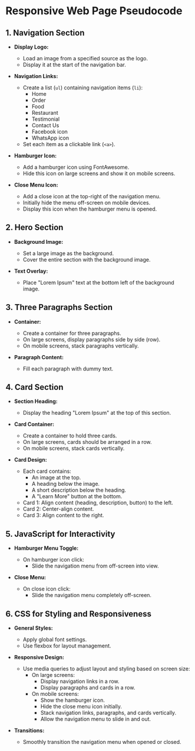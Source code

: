 # Responsive Web Page Pseudocode

## 1. Navigation Section
- **Display Logo:**
  - Load an image from a specified source as the logo.
  - Display it at the start of the navigation bar.

- **Navigation Links:**
  - Create a list (`ul`) containing navigation items (`li`):
    - Home
    - Order
    - Food
    - Restaurant
    - Testimonial
    - Contact Us
    - Facebook icon
    - WhatsApp icon
  - Set each item as a clickable link (`<a>`).

- **Hamburger Icon:**
  - Add a hamburger icon using FontAwesome.
  - Hide this icon on large screens and show it on mobile screens.

- **Close Menu Icon:**
  - Add a close icon at the top-right of the navigation menu.
  - Initially hide the menu off-screen on mobile devices.
  - Display this icon when the hamburger menu is opened.

## 2. Hero Section
- **Background Image:**
  - Set a large image as the background.
  - Cover the entire section with the background image.

- **Text Overlay:**
  - Place "Lorem Ipsum" text at the bottom left of the background image.

## 3. Three Paragraphs Section
- **Container:**
  - Create a container for three paragraphs.
  - On large screens, display paragraphs side by side (row).
  - On mobile screens, stack paragraphs vertically.

- **Paragraph Content:**
  - Fill each paragraph with dummy text.

## 4. Card Section
- **Section Heading:**
  - Display the heading "Lorem Ipsum" at the top of this section.

- **Card Container:**
  - Create a container to hold three cards.
  - On large screens, cards should be arranged in a row.
  - On mobile screens, stack cards vertically.

- **Card Design:**
  - Each card contains:
    - An image at the top.
    - A heading below the image.
    - A short description below the heading.
    - A "Learn More" button at the bottom.
  - Card 1: Align content (heading, description, button) to the left.
  - Card 2: Center-align content.
  - Card 3: Align content to the right.

## 5. JavaScript for Interactivity
- **Hamburger Menu Toggle:**
  - On hamburger icon click:
    - Slide the navigation menu from off-screen into view.
  
- **Close Menu:**
  - On close icon click:
    - Slide the navigation menu completely off-screen.

## 6. CSS for Styling and Responsiveness
- **General Styles:**
  - Apply global font settings.
  - Use flexbox for layout management.

- **Responsive Design:**
  - Use media queries to adjust layout and styling based on screen size:
    - On large screens:
      - Display navigation links in a row.
      - Display paragraphs and cards in a row.
    - On mobile screens:
      - Show the hamburger icon.
      - Hide the close menu icon initially.
      - Stack navigation links, paragraphs, and cards vertically.
      - Allow the navigation menu to slide in and out.

- **Transitions:**
  - Smoothly transition the navigation menu when opened or closed.
